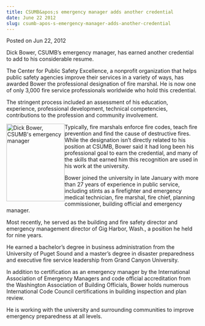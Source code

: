 ```yaml
---
title: CSUMB&apos;s emergency manager adds another credential
date: June 22 2012
slug: csumb-apos-s-emergency-manager-adds-another-credential
---
```





<span class="date">Posted on Jun 22, 2012    </span>
<p>Dick Bower, CSUMB&#x2019;s emergency manager, has earned another
credential to add to his considerable resume.</p>
<p>The Center for Public Safety Excellence, a nonprofit
organization that helps public safety agencies improve their
services in a variety of ways, has awarded Bower the professional
designation of fire marshal. He is now one of only 3,000 fire
service professionals worldwide who hold this credential.</p>
<p>The stringent process included an assessment of his education,
experience, professional development, technical competencies,
contributions to the profession and community involvement.</p>
<p><img alt="Dick Bower, CSUMB&apos;s emergency manager" src="http://news.csumb.edu/sites/default/files/65/attachments/news/images/bowerdick.jpeg" style="float:left; width:152px; height:203px">Typically, fire
marshals enforce fire codes, teach fire prevention and find the
cause of destructive fires. While the designation isn&#x2019;t directly
related to his position at CSUMB, Bower said it had long been his
professional goal to earn the credential, and many of the skills
that earned him this recognition are used in his work at the
university.</img></p>
<p>Bower joined the university in late January with more than 27
years of experience in public service, including stints as a
firefighter and emergency medical technician, fire marshal, fire
chief, planning commissioner, building official and emergency
manager.</p>
<p>Most recently, he served as the building and fire safety
director and emergency management director of Gig Harbor, Wash., a
position he held for nine years.</p>
<p>He earned a bachelor&#x2019;s degree in business administration from
the University of Puget Sound and a master&#x2019;s degree in disaster
preparedness and executive fire service leadership from Grand
Canyon University.</p>
<p>In addition to certification as an emergency manager by the
International Association of Emergency Managers and code official
accreditation from the Washington Association of Building
Officials, Bower holds numerous International Code Council
certifications in building inspection and plan review.</p>
<p>He is working with the university and surrounding communities to
improve emergency preparedness at all levels.<br>
&#xA0;</br></p>





